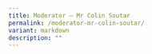 ```yaml
---
title: Moderator – Mr Colin Soutar
permalink: /moderator-mr-colin-soutar/
variant: markdown
description: ""
---
```

